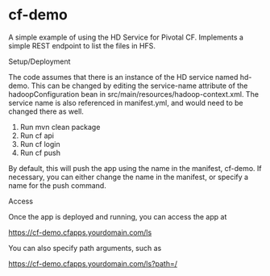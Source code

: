 cf-demo
=======

A simple example of using the HD Service for Pivotal CF. Implements a simple REST endpoint to
list the files in HFS.

Setup/Deployment

The code assumes that there is an instance of the HD service named hd-demo. This can be changed
by editing the service-name attribute of the hadoopConfiguration bean in 
src/main/resources/hadoop-context.xml. The service name is also referenced in manifest.yml, and
would need to be changed there as well. 

1. Run mvn clean package
2. Run cf api <url of CF api endpoint>
3. Run cf login
4. Run cf push 

By default, this will push the app using the name in the manifest, cf-demo. If necessary, you 
can either change the name in the manifest, or specify a name for the push command.


Access

Once the app is deployed and running, you can access the app at

https://cf-demo.cfapps.yourdomain.com/ls

You can also specify path arguments, such as

https://cf-demo.cfapps.yourdomain.com/ls?path=/


